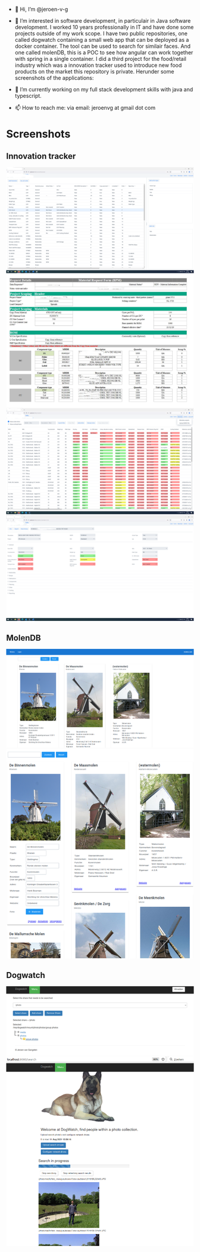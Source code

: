 - 👋 Hi, I’m @jeroen-v-g

- 👀 I’m interested in software development, in particulair in Java software development. I worked 10 years professionally in IT and have done some projects outside of my work scope. I have two public repositories, one called dogwatch containing a small web app that can be deployed as a docker container. The tool can be used to search for similair faces. And one called molenDB, this is a POC to see how angular can work together with spring in a single container. I did a third project for the food/retail industry which was a innovation tracker used to introduce new food products on the market this repository is private. Herunder some screenshots of the applications:

- 🌱 I’m currently working on my full stack development skills with java and typescript.

-  📫 How to reach me: via email: jeroenvg at gmail dot com

# Screenshots
## Innovation tracker
  ![](https://raw.githubusercontent.com/jeroen-v-g/jeroen-v-g/master/images/uit-1.png)
  ![](https://raw.githubusercontent.com/jeroen-v-g/jeroen-v-g/master/images/uit-2.png)
  ![](https://raw.githubusercontent.com/jeroen-v-g/jeroen-v-g/master/images/uit-3.png)
  ![](https://raw.githubusercontent.com/jeroen-v-g/jeroen-v-g/master/images/uit-4.png)
## MolenDB
  ![](https://raw.githubusercontent.com/jeroen-v-g/jeroen-v-g/master/images/molendb-1.png)
  ![](https://raw.githubusercontent.com/jeroen-v-g/jeroen-v-g/master/images/molendb-2.png)
## Dogwatch
 ![](https://raw.githubusercontent.com/jeroen-v-g/jeroen-v-g/master/images/dogwatch1.png)
 ![](https://raw.githubusercontent.com/jeroen-v-g/jeroen-v-g/master/images/dogwatch2.png)
<!---
jeroen-v-g/jeroen-v-g is a ✨ special ✨ repository because its `README.md` (this file) appears on your GitHub profile.
You can click the Preview link to take a look at your changes.
--->
